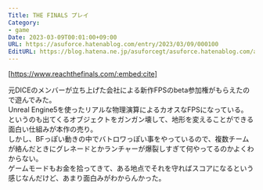 ```yaml
---
Title: THE FINALS プレイ
Category:
- game
Date: 2023-03-09T00:01:00+09:00
URL: https://asuforce.hatenablog.com/entry/2023/03/09/000100
EditURL: https://blog.hatena.ne.jp/asuforcegt/asuforce.hatenablog.com/atom/entry/4207112889969896021
---
```


[https://www.reachthefinals.com/:embed:cite]

元DICEのメンバーが立ち上げた会社による新作FPSのbeta参加権がもらえたので遊んでみた。  
Unreal Engine5を使ったリアルな物理演算によるカオスなFPSになっている。  
というのも出てくるオブジェクトをガンガン壊して、地形を変えることができる面白い仕組みが本作の売り。  
しかし、BFっぽい動きの中でバトロワっぽい事をやっているので、複数チームが絡んだときにグレネードとかランチャーが爆裂しすぎて何やってるのかよくわからない。  
ゲームモードもお金を拾ってきて、ある地点でそれを守ればスコアになるという感じなんだけど、あまり面白みがわからんかった。  

